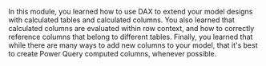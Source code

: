 In this module, you learned how to use DAX to extend your model designs with calculated tables and calculated columns. You also learned that calculated columns are evaluated within row context, and how to correctly reference columns that belong to different tables. Finally, you learned that while there are many ways to add new columns to your model, that it's best to create Power Query computed columns, whenever possible.
